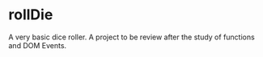 # rollDie
A very basic dice roller.
A project to be review after the study of functions and DOM Events.
